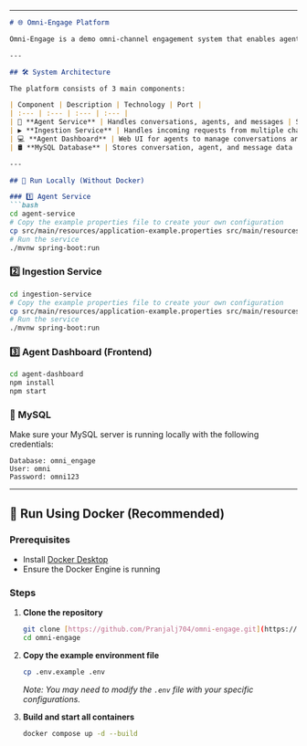 

-----

````markdown
# 🌐 Omni-Engage Platform

Omni-Engage is a demo omni-channel engagement system that enables agents to manage customer conversations across multiple platforms — Email, Facebook, Twitter, Instagram, WhatsApp, and more.

---

## 🛠️ System Architecture

The platform consists of 3 main components:

| Component | Description | Technology | Port |
| :--- | :--- | :--- | :--- |
| 🔼 **Agent Service** | Handles conversations, agents, and messages | Spring Boot | `8081` |
| ▶️ **Ingestion Service** | Handles incoming requests from multiple channels and routes them to agents | Spring Boot | `8080` |
| 💻 **Agent Dashboard** | Web UI for agents to manage conversations and agents | React | `3000` |
| 🛢️ **MySQL Database** | Stores conversation, agent, and message data | MySQL | `3307` |

---

## 🚀 Run Locally (Without Docker)

### 1️⃣ Agent Service
```bash
cd agent-service
# Copy the example properties file to create your own configuration
cp src/main/resources/application-example.properties src/main/resources/application.properties
# Run the service
./mvnw spring-boot:run
````

### 2️⃣ Ingestion Service

```bash
cd ingestion-service
# Copy the example properties file to create your own configuration
cp src/main/resources/application-example.properties src/main/resources/application.properties
# Run the service
./mvnw spring-boot:run
```

### 3️⃣ Agent Dashboard (Frontend)

```bash
cd agent-dashboard
npm install
npm start
```

### 🐘 MySQL

Make sure your MySQL server is running locally with the following credentials:

```text
Database: omni_engage
User: omni
Password: omni123
```

-----

## 🐳 Run Using Docker (Recommended)

### Prerequisites

  - Install [Docker Desktop](https://www.docker.com/products/docker-desktop/)
  - Ensure the Docker Engine is running

### Steps

1.  **Clone the repository**

    ```bash
    git clone [https://github.com/Pranjalj704/omni-engage.git](https://github.com/Pranjalj704/omni-engage.git)
    cd omni-engage
    ```

2.  **Copy the example environment file**

    ```bash
    cp .env.example .env
    ```

    *Note: You may need to modify the `.env` file with your specific configurations.*

3.  **Build and start all containers**

    ```bash
    docker compose up -d --build
    ```

